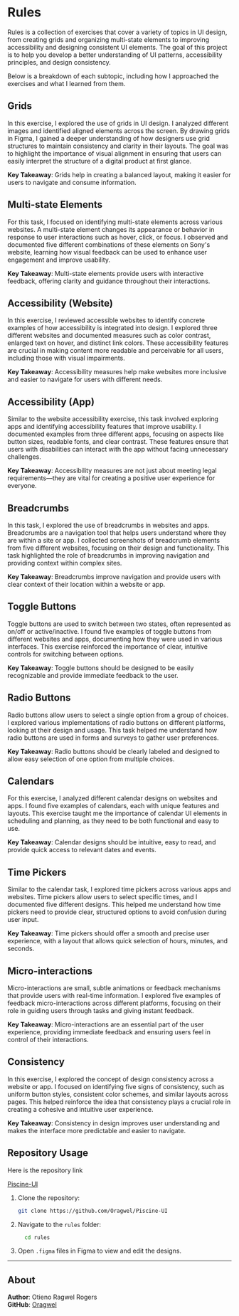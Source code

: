 # Rules 

Rules is a collection of exercises that cover a variety of topics in UI design, from creating grids and organizing multi-state elements to improving accessibility and designing consistent UI elements. The goal of this project is to help you develop a better understanding of UI patterns, accessibility principles, and design consistency.

Below is a breakdown of each subtopic, including how I approached the exercises and what I learned from them.

## Grids

In this exercise, I explored the use of grids in UI design. I analyzed different images and identified aligned elements across the screen. By drawing grids in Figma, I gained a deeper understanding of how designers use grid structures to maintain consistency and clarity in their layouts. The goal was to highlight the importance of visual alignment in ensuring that users can easily interpret the structure of a digital product at first glance.

**Key Takeaway**: Grids help in creating a balanced layout, making it easier for users to navigate and consume information.

## Multi-state Elements

For this task, I focused on identifying multi-state elements across various websites. A multi-state element changes its appearance or behavior in response to user interactions such as hover, click, or focus. I observed and documented five different combinations of these elements on Sony's website, learning how visual feedback can be used to enhance user engagement and improve usability.

**Key Takeaway**: Multi-state elements provide users with interactive feedback, offering clarity and guidance throughout their interactions.

## Accessibility (Website)

In this exercise, I reviewed accessible websites to identify concrete examples of how accessibility is integrated into design. I explored three different websites and documented measures such as color contrast, enlarged text on hover, and distinct link colors. These accessibility features are crucial in making content more readable and perceivable for all users, including those with visual impairments.

**Key Takeaway**: Accessibility measures help make websites more inclusive and easier to navigate for users with different needs.

## Accessibility (App)

Similar to the website accessibility exercise, this task involved exploring apps and identifying accessibility features that improve usability. I documented examples from three different apps, focusing on aspects like button sizes, readable fonts, and clear contrast. These features ensure that users with disabilities can interact with the app without facing unnecessary challenges.

**Key Takeaway**: Accessibility measures are not just about meeting legal requirements—they are vital for creating a positive user experience for everyone.

## Breadcrumbs

In this task, I explored the use of breadcrumbs in websites and apps. Breadcrumbs are a navigation tool that helps users understand where they are within a site or app. I collected screenshots of breadcrumb elements from five different websites, focusing on their design and functionality. This task highlighted the role of breadcrumbs in improving navigation and providing context within complex sites.

**Key Takeaway**: Breadcrumbs improve navigation and provide users with clear context of their location within a website or app.

## Toggle Buttons

Toggle buttons are used to switch between two states, often represented as on/off or active/inactive. I found five examples of toggle buttons from different websites and apps, documenting how they were used in various interfaces. This exercise reinforced the importance of clear, intuitive controls for switching between options.

**Key Takeaway**: Toggle buttons should be designed to be easily recognizable and provide immediate feedback to the user.

## Radio Buttons

Radio buttons allow users to select a single option from a group of choices. I explored various implementations of radio buttons on different platforms, looking at their design and usage. This task helped me understand how radio buttons are used in forms and surveys to gather user preferences.

**Key Takeaway**: Radio buttons should be clearly labeled and designed to allow easy selection of one option from multiple choices.

## Calendars

For this exercise, I analyzed different calendar designs on websites and apps. I found five examples of calendars, each with unique features and layouts. This exercise taught me the importance of calendar UI elements in scheduling and planning, as they need to be both functional and easy to use.

**Key Takeaway**: Calendar designs should be intuitive, easy to read, and provide quick access to relevant dates and events.

## Time Pickers

Similar to the calendar task, I explored time pickers across various apps and websites. Time pickers allow users to select specific times, and I documented five different designs. This helped me understand how time pickers need to provide clear, structured options to avoid confusion during user input.

**Key Takeaway**: Time pickers should offer a smooth and precise user experience, with a layout that allows quick selection of hours, minutes, and seconds.

## Micro-interactions

Micro-interactions are small, subtle animations or feedback mechanisms that provide users with real-time information. I explored five examples of feedback micro-interactions across different platforms, focusing on their role in guiding users through tasks and giving instant feedback.

**Key Takeaway**: Micro-interactions are an essential part of the user experience, providing immediate feedback and ensuring users feel in control of their interactions.

## Consistency

In this exercise, I explored the concept of design consistency across a website or app. I focused on identifying five signs of consistency, such as uniform button styles, consistent color schemes, and similar layouts across pages. This helped reinforce the idea that consistency plays a crucial role in creating a cohesive and intuitive user experience.

**Key Takeaway**: Consistency in design improves user understanding and makes the interface more predictable and easier to navigate.

## Repository Usage

Here is the repository link

[Piscine-UI](https://github.com/Oragwel/Piscine-UI)


1. Clone the repository:
   ```bash
   git clone https://github.com/Oragwel/Piscine-UI
   ```
2. Navigate to the `rules` folder: 
   ```bash
     cd rules
   ```
3. Open `.figma` files in Figma to view and edit the designs.

---

## About
**Author**: Otieno Ragwel Rogers  
**GitHub**: [Oragwel](https://github.com/Oragwel)  

